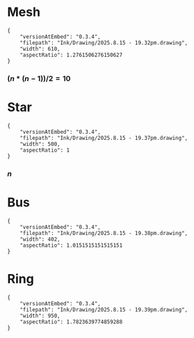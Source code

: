 # Mesh

```handdrawn-ink
{
	"versionAtEmbed": "0.3.4",
	"filepath": "Ink/Drawing/2025.8.15 - 19.32pm.drawing",
	"width": 610,
	"aspectRatio": 1.2761506276150627
}
```


### $(n*(n-1))/2 = 10$

# Star


```handdrawn-ink
{
	"versionAtEmbed": "0.3.4",
	"filepath": "Ink/Drawing/2025.8.15 - 19.37pm.drawing",
	"width": 500,
	"aspectRatio": 1
}
```

### $n$

# Bus

```handdrawn-ink
{
	"versionAtEmbed": "0.3.4",
	"filepath": "Ink/Drawing/2025.8.15 - 19.38pm.drawing",
	"width": 402,
	"aspectRatio": 1.0151515151515151
}
```


# Ring

```handdrawn-ink
{
	"versionAtEmbed": "0.3.4",
	"filepath": "Ink/Drawing/2025.8.15 - 19.39pm.drawing",
	"width": 950,
	"aspectRatio": 1.7823639774859288
}
```
